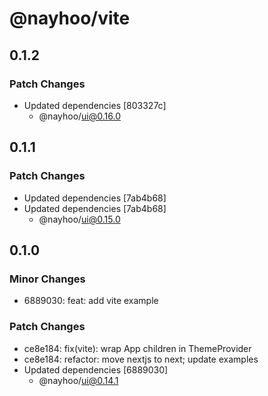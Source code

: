 # @nayhoo/vite

## 0.1.2

### Patch Changes

- Updated dependencies [803327c]
  - @nayhoo/ui@0.16.0

## 0.1.1

### Patch Changes

- Updated dependencies [7ab4b68]
- Updated dependencies [7ab4b68]
  - @nayhoo/ui@0.15.0

## 0.1.0

### Minor Changes

- 6889030: feat: add vite example

### Patch Changes

- ce8e184: fix(vite): wrap App children in ThemeProvider
- ce8e184: refactor: move nextjs to next; update examples
- Updated dependencies [6889030]
  - @nayhoo/ui@0.14.1
